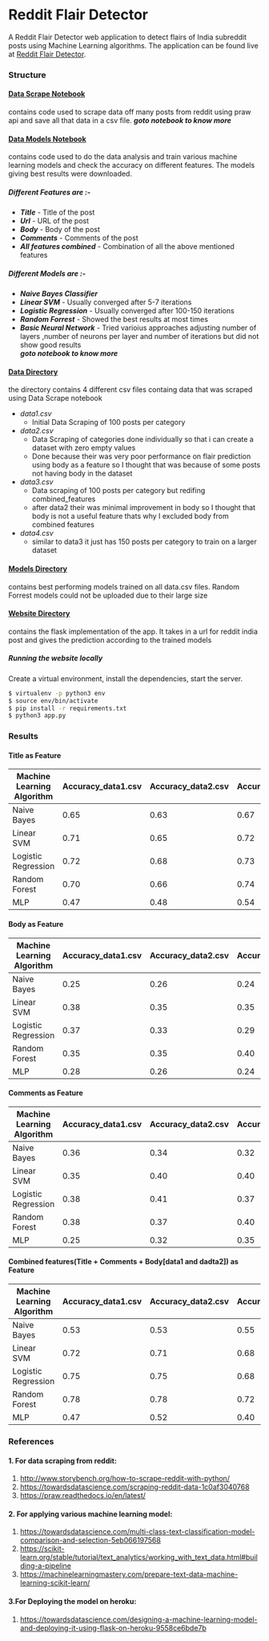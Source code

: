 # Reddit Flair Detector

A Reddit Flair Detector web application to detect flairs of India subreddit posts using Machine Learning algorithms. The application can be found live at [Reddit Flair Detector](https://redditindiaflair.herokuapp.com).

### Structure

#### [Data Scrape Notebook](https://github.com/manalarora/reddit-flair-detection/blob/master/DataScrape.ipynb) 
contains code used to scrape data off many posts from reddit using praw api and save all that data in a csv file. 
***goto notebook to know more***
 
#### [Data Models Notebook](https://github.com/manalarora/reddit-flair-detection/blob/master/DataModels.ipynb) 
contains code used to do the data analysis and train various machine learning models and check the accuracy on different features. The models giving best results were downloaded.
##### Different Features are :-
* ***Title*** - Title of the post
* ***Url*** - URL of the post
* ***Body*** - Body of the post
* ***Comments*** - Comments of the post 
* ***All features combined*** - Combination of all the above mentioned features

##### Different Models are :-
* ***Naive Bayes Classifier*** 
* ***Linear SVM*** - Usually converged after 5-7 iterations 
* ***Logistic Regression*** - Usually converged after 100-150 iterations 
* ***Random Forrest*** - Showed the best results at most times 
* ***Basic Neural Network*** - Tried varioius approaches adjusting number of layers ,number of neurons per layer and number of iterations but did not show good results  
***goto notebook to know more*** 

#### [Data Directory](https://github.com/manalarora/reddit-flair-detection/tree/master/data) 
the directory contains 4 different csv files containg data that was scraped using Data Scrape notebook
* *data1.csv*  
    * Initial Data Scraping of 100 posts per category
* *data2.csv* 
    * Data Scraping of categories done individually so that i can create a dataset with zero empty values
    * Done because their was very poor performance on flair prediction using body as a feature so I thought that was because of some posts not having body in the dataset
* *data3.csv* 
    * Data scraping of 100 posts per category but redifing combined_features 
    * after data2 their was minimal improvement in body so I thought that body is not a useful feature thats why I excluded body from combined features
* *data4.csv* 
    * similar to data3 it just has 150 posts per category to train on a larger dataset 

#### [Models Directory](https://github.com/manalarora/reddit-flair-detection/tree/master/models) 
contains best performing models trained on all data.csv files. Random Forrest models could not be uploaded due to their large size

#### [Website Directory](https://github.com/manalarora/reddit-flair-detection/tree/master/website) 
contains the flask implementation of the app. It takes in a url for reddit india post and gives the prediction according to the trained models

##### Running the website locally 
Create a virtual environment, install the dependencies, start the server.
```sh
$ virtualenv -p python3 env
$ source env/bin/activate
$ pip install -r requirements.txt
$ python3 app.py
```

### Results

#### Title as Feature
| Machine Learning Algorithm | Accuracy_data1.csv | Accuracy_data2.csv | Accuracy_data3.csv | Accuracy_data4.csv |
| ------ | ------ | ------ | ------ | ------ |
| Naive Bayes | 0.65 | 0.63 | 0.67 | 0.65 |
| Linear SVM | 0.71 | 0.65 | 0.72 | 0.69 | 
| Logistic Regression | 0.72 | 0.68 | 0.73 | 0.69 |
| Random Forest | 0.70 | 0.66 | 0.74 | 0.69 |
| MLP | 0.47 | 0.48 | 0.54 | 0.52 |

#### Body as Feature
| Machine Learning Algorithm | Accuracy_data1.csv | Accuracy_data2.csv | Accuracy_data3.csv | Accuracy_data4.csv |
| ------ | ------ | ------ | ------ | ------ |
| Naive Bayes | 0.25 | 0.26 | 0.24 | 0.27 |
| Linear SVM | 0.38 | 0.35 | 0.35 | 0.39 | 
| Logistic Regression | 0.37 | 0.33 | 0.29 | 0.36 |
| Random Forest | 0.35 | 0.35 | 0.40 | 0.37 |
| MLP | 0.28 | 0.26 | 0.24 | 0.27 |

#### Comments as Feature
| Machine Learning Algorithm | Accuracy_data1.csv | Accuracy_data2.csv | Accuracy_data3.csv | Accuracy_data4.csv |
| ------ | ------ | ------ | ------ | ------ |
| Naive Bayes | 0.36 | 0.34 | 0.32 | 0.36 |
| Linear SVM | 0.35 | 0.40 | 0.40 | 0.43 | 
| Logistic Regression | 0.38 | 0.41 | 0.37 | 0.44 |
| Random Forest | 0.38 | 0.37 | 0.40 | 0.44 |
| MLP | 0.25 | 0.32 | 0.35 | 0.39 |

#### Combined features(Title + Comments + Body[data1 and dadta2]) as Feature
| Machine Learning Algorithm | Accuracy_data1.csv | Accuracy_data2.csv | Accuracy_data3.csv | Accuracy_data4.csv |
| ------ | ------ | ------ | ------ | ------ |
| Naive Bayes | 0.53 | 0.53 | 0.55 | 0.53 |
| Linear SVM | 0.72 | 0.71 | 0.68 | 0.68 | 
| Logistic Regression | 0.75 | 0.75 | 0.68 | 0.71 |
| Random Forest | 0.78 | 0.78 | 0.72 | 0.70 |
| MLP | 0.47 | 0.52 | 0.40 | 0.41 |

### References

#### 1. For data scraping from reddit:
1. http://www.storybench.org/how-to-scrape-reddit-with-python/
2. https://towardsdatascience.com/scraping-reddit-data-1c0af3040768
3. https://praw.readthedocs.io/en/latest/

#### 2. For applying various machine learning model:
1. https://towardsdatascience.com/multi-class-text-classification-model-comparison-and-selection-5eb066197568
2. https://scikit-learn.org/stable/tutorial/text_analytics/working_with_text_data.html#building-a-pipeline
3. https://machinelearningmastery.com/prepare-text-data-machine-learning-scikit-learn/


#### 3.For Deploying the model on heroku:
1. https://towardsdatascience.com/designing-a-machine-learning-model-and-deploying-it-using-flask-on-heroku-9558ce6bde7b

